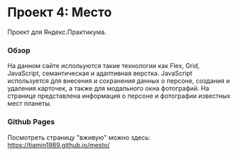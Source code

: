 # Проект 4: Место

Проект для Яндекс.Практикума.

### Обзор

На данном сайте испольуются такие технологии как Flex, Grid, JavaScript, семантическая и адаптивная верстка. JavaScript используется для внесения и сохранения данных о персоне, создания и удаления карточек, а также для модального окна фотографий. На странице представлена информация о персоне и фотографии известных мест планеты.

### Github Pages

Посмотреть страницу "вживую" можно здесь: https://tiamin1989.github.io/mesto/
